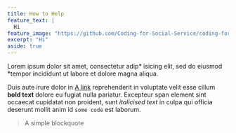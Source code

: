 ```yaml
---
title: How to Help
feature_text: |
  Hi
feature_image: "https://github.com/Coding-for-Social-Service/coding-for-social-service.github.io/blob/master/assets/images/Brent-Parade-copy.jpg?raw=true"
excerpt: "Hi"
aside: true
---
```








Lorem ipsum dolor sit amet, consectetur adip* isicing elit, sed do eiusmod *tempor incididunt ut labore et dolore magna aliqua.

Duis aute irure dolor in [A link](https://david.darn.es "A link") reprehenderit in voluptate velit esse cillum **bold text** dolore eu fugiat nulla pariatur. Excepteur span element sint occaecat cupidatat non proident, sunt _italicised text_ in culpa qui officia deserunt mollit anim id `some code` est laborum.



> A simple blockquote















